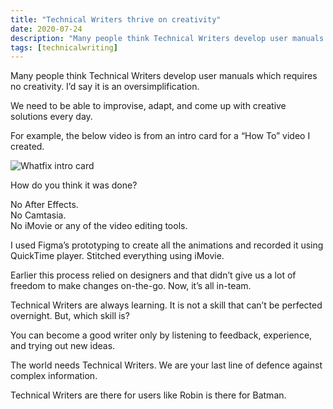 ```yaml
---
title: "Technical Writers thrive on creativity"
date: 2020-07-24
description: "Many people think Technical Writers develop user manuals which requires no creativity. I’d say it is an oversimplification."
tags: [technicalwriting]
---
```


Many people think Technical Writers develop user manuals which requires no creativity. I’d say it is an oversimplification.

We need to be able to improvise, adapt, and come up with creative solutions every day.

For example, the below video is from an intro card for a “How To” video I created.

![Whatfix intro card](/whatfix-figma-animate.gif)

How do you think it was done?

No After Effects.  
No Camtasia.  
No iMovie or any of the video editing tools.  

I used Figma’s prototyping to create all the animations and recorded it using QuickTime player. Stitched everything using iMovie.

Earlier this process relied on designers and that didn’t give us a lot of freedom to make changes on-the-go. Now, it’s all in-team.

Technical Writers are always learning. It is not a skill that can’t be perfected overnight. But, which skill is?

You can become a good writer only by listening to feedback, experience, and trying out new ideas.

The world needs Technical Writers. We are your last line of defence against complex information.

Technical Writers are there for users like Robin is there for Batman.